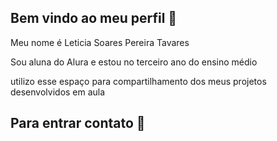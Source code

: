 ## Bem vindo ao meu perfil 🐤
Meu nome é Leticia Soares Pereira Tavares

Sou aluna do Alura e estou no terceiro ano do ensino médio

utilizo esse espaço para compartilhamento dos meus projetos desenvolvidos em aula 
## Para entrar contato 🥇
<!--
**leticiatav3s2024/leticiatav3s2024** is a ✨ _special_ ✨ repository because its `README.md` (this file) appears on your GitHub profile.

Here are some ideas to get you started:

- 🔭 I’m currently working on ...
- 🌱 I’m currently learning ...
- 👯 I’m looking to collaborate on ...
- 🤔 I’m looking for help with ...
- 💬 Ask me about ...
- 📫 How to reach me: ...
- 😄 Pronouns: ...
- ⚡ Fun fact: ...
-->
